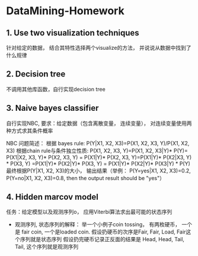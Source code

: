 # DataMining-Homework
## 1.   Use two visualization techniques
针对给定的数据， 结合其特性选择两个visualize的方法， 并说说从数据中找到了什么规律

## 2. Decision tree
不调用其他库函数，自行实现decision tree
## 3. Naive bayes classifier
自行实现NBC, 要求：给定数据（包含离散变量， 连续变量）， 对连续变量使用两种方式求其条件概率


NBC 问题简述：
根据 bayes rule: 
P(Y|X1, X2, X3)=P(X1, X2, X3, Y)/P(X1, X2, X3) 
根据chain rule与条件独立性质: 
P(X1, X2, X3, Y)=P(X1, X2, X3|Y)* P(Y)= P(X1|X2, X3, Y)* P(X2, X3, Y) = P(X1|Y)* P(X2, X3, Y)=P(X1|Y)* P(X2|X3, Y) * P(X3, Y) =P(X1|Y)* P(X2|Y)* P(X3, Y) = P(X1|Y)* P(X2|Y)* P(X3|Y)  * P(Y)
最终根据P(Y|X1, X2, X3)的大小， 输出结果（举例：
P(Y=yes|X1, X2, X3)=0.2, P(Y=no|X1, X2, X3)=0.8, then the output result should be "yes"）


## 4. Hidden marcov model 
任务：给定模型以及观测序列o， 应用Viterbi算法求出最可能的状态序列
- 观测序列, 状态序列的解释：
举一个小例子coin tossing， 有两枚硬币， 一个是 fair  coin, 一个是loaded coin. 假设扔硬币的次序是Fair, Fair, Load, Fair这个序列就是状态序列
假设扔完硬币记录正反面的结果是 Head, Head, Tail, Tail,  这个序列就是观测序列